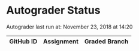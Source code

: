 # Autograder Status
Autograder last run at: November 23, 2018 at 14:20

| GitHub ID | Assignment | Graded Branch |
|-----------|------------|---------------|

